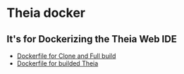 # Theia docker

## It's for Dockerizing the Theia Web IDE

- [Dockerfile for Clone and Full build](./cloneAndFullbuildDockerfile/)
- [Dockerfile for builded Theia](./browserDockerfile/)
